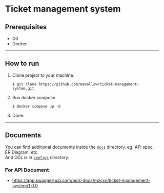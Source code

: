 # Ticket management system

## Prerequisites
* Git
* Docker
---
## How to run
1. Clone project to your machine.
    ```
    $ git clone https://github.com/mzwallow/ticket-management-system.git
    ```
2. Run docker compose.
    ```
    $ docker compose up -d
    ```
3. Done.
---
## Documents
You can find additional documents inside the [`docs`](docs/) directory, eg. API spec, ER Diagram, etc. <br>
And DDL is in [`configs`](configs/) directory.

### For API Document
* https://app.swaggerhub.com/apis-docs/mzcxn/ticket-management-system/1.0.0